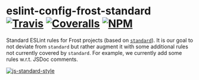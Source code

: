 # eslint-config-frost-standard <br /> [![Travis][ci-img]][ci-url] [![Coveralls][cov-img]][cov-url] [![NPM][npm-img]][npm-url]

Standard ESLint rules for Frost projects (based on [`standard`](https://github.com/feross/standard)).
It is our goal to not deviate from `standard` but rather augment it with some additional rules not currently covered
by `standard`. For example, we currently add some rules w.r.t. JSDoc comments.

[![js-standard-style](https://cdn.rawgit.com/feross/standard/master/badge.svg)](https://github.com/feross/standard)

[ci-img]: https://img.shields.io/travis/ciena-frost/eslint-config-frost-standard.svg "Travis CI Build Status"
[ci-url]: https://travis-ci.org/ciena-frost/eslint-config-frost-standard

[cov-img]: https://img.shields.io/coveralls/ciena-frost/eslint-config-frost-standard.svg "Coveralls Code Coverage"
[cov-url]: https://coveralls.io/github/ciena-frost/eslint-config-frost-standard

[npm-img]: https://img.shields.io/npm/v/eslint-config-frost-standard.svg "NPM Version"
[npm-url]: https://www.npmjs.com/package/eslint-config-frost-standard
